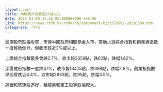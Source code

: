 ```yaml
---
layout: post
title: 內地股市低收近2%或以上
date: 2021-03-09 15:16:09.000000000 +08:00
link: https://news.rthk.hk/rthk/ch/component/k2/1579592-20210309.htm
categories: rthk
---
```


滬深股市跌幅收窄，市傳中國政府相關基金入市，帶動上證綜合指數和創業板指數一度輕微倒升，但收市跌近2%或以上。

上證綜合指數最多曾跌2.7%，收市報3359點，跌62點，跌幅1.82%。

深證成份指數一度跌4.1%，收市報13475點，跌388點，跌幅2.8%。創業板指數早段曾跌近4.4%，收市報2633點，跌95點，跌幅3.5%。

鋼鐵和航運股造好，種植業和軍工股等跌幅較大。
